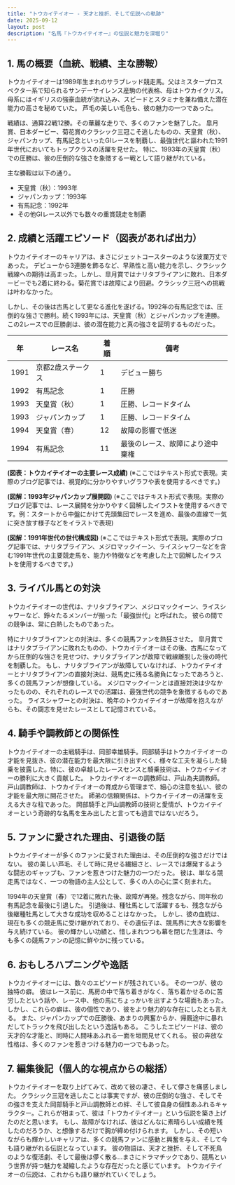 ```yaml
---
title: "トウカイテイオー - 天才と挫折、そして伝説への軌跡"
date: 2025-09-12
layout: post
description: "名馬『トウカイテイオー』の伝説と魅力を深堀り"
---
```


## 1. 馬の概要（血統、戦績、主な勝鞍）

トウカイテイオーは1989年生まれのサラブレッド競走馬。父はミスタープロスペクター系で知られるサンデーサイレンス産駒の代表格、母はトウカイクリス。母系にはイギリスの強豪血統が流れ込み、スピードとスタミナを兼ね備えた潜在能力の高さを秘めていた。  芦毛の美しい毛色も、彼の魅力の一つであった。

戦績は、通算22戦12勝。その華麗な走りで、多くのファンを魅了した。  皐月賞、日本ダービー、菊花賞のクラシック三冠こそ逃したものの、天皇賞（秋）、ジャパンカップ、有馬記念といったGIレースを制覇し、最強世代と謳われた1991年世代においてもトップクラスの活躍を見せた。  特に、1993年の天皇賞（秋）での圧勝は、彼の圧倒的な強さを象徴する一戦として語り継がれている。

主な勝鞍は以下の通り。

* 天皇賞（秋）：1993年
* ジャパンカップ：1993年
* 有馬記念：1992年
* その他GIレース以外でも数々の重賞競走を制覇


## 2. 成績と活躍エピソード（図表があれば出力）

トウカイテイオーのキャリアは、まさにジェットコースターのような波瀾万丈であった。  デビューから3連勝を飾るなど、早熟性と高い能力を示し、クラシック戦線への期待は高まった。しかし、皐月賞ではナリタブライアンに敗れ、日本ダービーでも2着に終わる。菊花賞では故障により回避。クラシック三冠への挑戦は叶わなかった。

しかし、その後は古馬として更なる進化を遂げる。1992年の有馬記念では、圧倒的な強さで勝利。続く1993年には、天皇賞（秋）とジャパンカップを連勝。この2レースでの圧勝劇は、彼の潜在能力と真の強さを証明するものだった。

| 年 | レース名              | 着順 | 備考                                     |
|---|-----------------------|-----|-----------------------------------------|
| 1991 | 京都2歳ステークス     | 1   | デビュー勝ち                             |
| 1992 | 有馬記念              | 1   | 圧勝                                     |
| 1993 | 天皇賞（秋）          | 1   | 圧勝、レコードタイム                     |
| 1993 | ジャパンカップ        | 1   | 圧勝、レコードタイム                     |
| 1994 | 天皇賞（春）          | 12  | 故障の影響で低迷                        |
| 1994 | 有馬記念              | 11  | 最後のレース、故障により途中棄権        |


**(図表：トウカイテイオーの主要レース成績)**  (※ここではテキスト形式で表現。実際のブログ記事では、視覚的に分かりやすいグラフや表を使用するべきです。)


**(図解：1993年ジャパンカップ展開図)** (※ここではテキスト形式で表現。実際のブログ記事では、レース展開を分かりやすく図解したイラストを使用するべきです。例：スタートから中盤にかけて先頭集団でレースを進め、最後の直線で一気に突き放す様子などをイラストで表現)


**(図解：1991年世代の世代構成図)** (※ここではテキスト形式で表現。実際のブログ記事では、ナリタブライアン、メジロマックイーン、ライスシャワーなどを含む1991年世代の主要競走馬を、能力や特徴などを考慮した上で図解したイラストを使用するべきです。)


## 3. ライバル馬との対決

トウカイテイオーの世代は、ナリタブライアン、メジロマックイーン、ライスシャワーなど、錚々たるメンバーが揃った「最強世代」と呼ばれた。 彼らの間での競争は、常に白熱したものであった。

特にナリタブライアンとの対決は、多くの競馬ファンを熱狂させた。  皐月賞ではナリタブライアンに敗れたものの、トウカイテイオーはその後、古馬になってから圧倒的な強さを見せつけ、ナリタブライアンが故障で戦線離脱した後の時代を制覇した。  もし、ナリタブライアンが故障していなければ、トウカイテイオーとナリタブライアンの直接対決は、競馬史に残る名勝負になったであろうと、多くの競馬ファンが想像している。  メジロマックイーンとは直接対決は少なかったものの、それぞれのレースでの活躍は、最強世代の競争を象徴するものであった。 ライスシャワーとの対決は、晩年のトウカイテイオーが故障を抱えながらも、その闘志を見せたレースとして記憶されている。


## 4. 騎手や調教師との関係性

トウカイテイオーの主戦騎手は、岡部幸雄騎手。岡部騎手はトウカイテイオーの才能を見抜き、彼の潜在能力を最大限に引き出すべく、様々な工夫を凝らした騎乗を披露した。特に、彼の卓越したレースセンスと騎乗技術は、トウカイテイオーの勝利に大きく貢献した。  トウカイテイオーの調教師は、戸山為夫調教師。戸山調教師は、トウカイテイオーの育成から管理まで、細心の注意を払い、彼の才能を最大限に開花させた。  師弟の信頼関係は、トウカイテイオーの活躍を支える大きな柱であった。  岡部騎手と戸山調教師の技術と愛情が、トウカイテイオーという奇跡的な名馬を生み出したと言っても過言ではないだろう。


## 5. ファンに愛された理由、引退後の話

トウカイテイオーが多くのファンに愛された理由は、その圧倒的な強さだけではない。  彼の美しい芦毛、そして時に見せる繊細さと、レースでは爆発するような闘志のギャップも、ファンを惹きつけた魅力の一つだった。  彼は、単なる競走馬ではなく、一つの物語の主人公として、多くの人の心に深く刻まれた。

1994年の天皇賞（春）で12着に敗れた後、故障が再発。残念ながら、同年秋の有馬記念を最後に引退した。  引退後は、種牡馬として活躍するも、残念ながら後継種牡馬として大きな成功を収めることはなかった。 しかし、彼の血統は、現在も多くの競走馬に受け継がれており、その遺伝子は、競馬界に大きな影響を与え続けている。  彼の輝かしい功績と、惜しまれつつも幕を閉じた生涯は、今も多くの競馬ファンの記憶に鮮やかに残っている。


## 6. おもしろハプニングや逸話

トウカイテイオーには、数々のエピソードが残されている。  その一つが、彼の独特の癖。  彼はレース前に、馬房の中で落ち着きがなく、落ち着かせるのに苦労したという話や、レース中、他の馬にちょっかいを出すような場面もあった。 しかし、これらの癖は、彼の個性であり、彼をより魅力的な存在にしたとも言える。  また、ジャパンカップでの圧勝後、あまりの興奮からか、帰厩途中に暴れだしてトラックを飛び出したという逸話もある。  こうしたエピソードは、彼の天才的な才能と、同時に人間味あふれる一面を垣間見せてくれる。  彼の奔放な性格は、多くのファンを惹きつける魅力の一つでもあった。


## 7. 編集後記（個人的な視点からの総括）

トウカイテイオーを取り上げてみて、改めて彼の凄さ、そして儚さを痛感しました。  クラシック三冠を逃したことは事実ですが、彼の圧倒的な強さ、そしてその強さを支えた岡部騎手と戸山調教師との絆、そして彼自身の個性あふれるキャラクター。これらが相まって、彼は「トウカイテイオー」という伝説を築き上げたのだと思います。  もし、故障がなければ、彼はどんなに素晴らしい成績を残したのだろうか、と想像するだけで胸が締め付けられます。  しかし、その短いながらも輝かしいキャリアは、多くの競馬ファンに感動と興奮を与え、そして今も語り継がれる伝説となっています。  彼の物語は、天才と挫折、そして不死鳥のような復活劇、そして最後は儚く散る…まさにドラマチックであり、競馬という世界が持つ魅力を凝縮したような存在だったと感じています。  トウカイテイオーの伝説は、これからも語り継がれていくでしょう。
